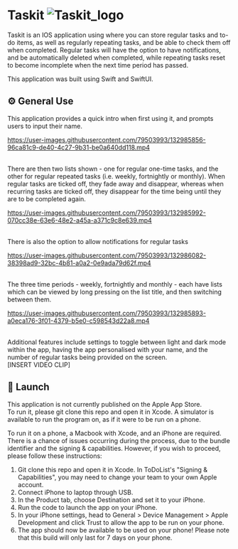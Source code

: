 # Taskit ![Taskit_logo](https://user-images.githubusercontent.com/86246033/132982597-3066244e-33cc-43ed-bf0f-3c1c363dbbda.png)

Taskit is an IOS application using where you can store regular tasks and to-do items, as well as regularly repeating tasks, and be able to check them off when completed. Regular tasks will have the option to have notifications, and be automatically deleted when completed, while repeating tasks reset to become incomplete when the next time period has passed. 

This application was built using Swift and SwiftUI.

## ⚙️ General Use
This application provides a quick intro when first using it, and prompts users to input their name.
<br /> 

https://user-images.githubusercontent.com/79503993/132985856-96ca81c9-de40-4c27-9b31-be0a640dd118.mp4 

<br />
There are then two lists shown - one for regular one-time tasks, and the other for regular repeated tasks (i.e. weekly, fortnightly or monthly). When regular tasks are ticked off, they fade away and disappear, whereas when recurring tasks are ticked off, they disappear for the time being until they are to be completed again.  <br /> 

https://user-images.githubusercontent.com/79503993/132985992-070cc38e-63e6-48e2-a45a-a371c9c8e639.mp4

 <br />
There is also the option to allow notifications for regular tasks  
<br /> 


https://user-images.githubusercontent.com/79503993/132986082-38398ad9-32bc-4b81-a0a2-0e9ada79d62f.mp4


<br />
The three time periods - weekly, fortnightly and monthly - each have lists which can be viewed by long pressing on the list title, and then switching between them.  <br /> 

https://user-images.githubusercontent.com/79503993/132985893-a0eca176-3f01-4379-b5e0-c598543d22a8.mp4

 <br />
Additional features include settings to toggle between light and dark mode within the app, having the app personalised with your name, and the number of regular tasks being provided on the screen.  <br /> [INSERT VIDEO CLIP] <br />

## 🚀 Launch
This application is not currently published on the Apple App Store. <br/> 
To run it, please git clone this repo and open it in Xcode. A simulator is available to run the program on, as if it were to be run on a phone.

To run it on a phone, a Macbook with Xcode, and an iPhone are required. There is a chance of issues occurring during the process, due to the bundle identifier and the signing & capabilities. However, if you wish to proceed, please follow these instructions:
1. Git clone this repo and open it in Xcode. In ToDoList's "Signing & Capabilities", you may need to change your team to your own Apple account.
2. Connect iPhone to laptop through USB.
3. In the Product tab, choose Destination and set it to your iPhone. 
4. Run the code to launch the app on your iPhone.
5. In your iPhone settings, head to General > Device Management > Apple Development and click Trust to allow the app to be run on your phone.
6. The app should now be available to be used on your phone! Please note that this build will only last for 7 days on your phone.
